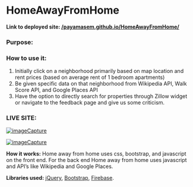# HomeAwayFromHome

**Link to deployed site: [/payamasem.github.io/HomeAwayFromHome/](payamasem.github.io/HomeAwayFromHome/)**

### Purpose:

### How to use it:
1. Initially click on a neighborhood primarily based on map location and rent prices (based on average rent of 1 bedroom apartments)
2. Be given specific data on that neighborhood from Wikipedia API, Walk Score API, and Google Places API
3. Have the option to directly search for properties through Zillow widget or navigate to the feedback page and give us some criticism. 


### LIVE SITE:
<a href="https://media.giphy.com/media/xUOwGjCzScv4vdRUuk/giphy.gif"><img src="https://media.giphy.com/media/xUOwGjCzScv4vdRUuk/giphy.gif" title="imageCapture"/></a>

<a href="https://media.giphy.com/media/l4pTl5jJGgclxPmwg/giphy.gif"><img src="https://media.giphy.com/media/l4pTl5jJGgclxPmwg/giphy.gif" title="imageCapture"/></a>


**How it works:** Home away from home uses css, bootstrap, and javascript on the front end. For the back end Home away from home uses javascript and API’s like Wikipedia and Google Places.


**Libraries used:** [jQuery](https://jquery.com/), [Bootstrap](https://getbootstrap.com/), [Firebase](https://firebase.google.com/).
